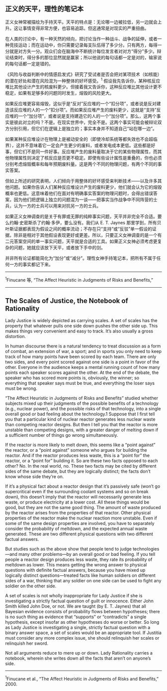 ## 正义的天平，理性的笔记本

正义女神常被描绘为手持天平。天平的特点是：无论哪一边被拉低，另一边就会上升。这让事情变得非常方便，也容易追踪。但这通常是对现实的严重扭曲。

在人类的讨论中，有一种天然的倾向，把讨论当作一种战斗、战争的延伸，或者一种竞技运动；而在运动中，你只需要记录每支队伍得了多少分。只有两方，每得一分就是对方失一分。观众们会在脑海中不断统计每位发言者对对方“得分”多少。辩论结束时，得分多的那位显然就是赢家；所以他说的每句话都一定是对的，输家说的每句话都一定是错的。

《风险与收益判断中的情感启发式》研究了受试者是否会把对某项技术（如核能）的潜在好处和潜在风险混为一种整体的好坏感受。<sup>1</sup> 假设我先告诉你，某种核反应堆比其他设计产生的核废料更少。但接着我又告诉你，这种反应堆比其他设计更不稳定，如果有足够多的问题同时发生，熔毁的风险更大。

如果反应堆更容易熔毁，这似乎是“反对”反应堆的一个“扣分项”，或者说是反对建造该反应堆的人的一个“扣分项”。而如果反应堆产生的废料更少，这就是“支持”反应堆的一个“加分项”，或者说是支持建造它的人的一个“加分项”。那么，这两个事实是彼此对立的吗？不是。在现实世界中，完全不是。这两个事实可能会被辩论双方分别引用，但它们在逻辑上是独立的；事实本身并不知道自己“站在哪一边”。

如果某种反应堆设计在物理上是被动安全的（即使冷却系统等都失效也不会超临界），这并不意味着它一定会产生更少的废料，或者发电成本更低。这些都是好事，但它们不是同一件好事。反应堆产生的废料量取决于它的某些物理属性，而其他物理属性则决定了核反应是否更不稳定。即使有些设计属性是重叠的，你也必须分别考虑熔毁概率和每年预期废料量。这是两个不同的物理问题，有两个不同的事实答案。

但如上所述的研究表明，人们倾向于用整体的好坏感受来判断技术——以及许多其他问题。如果你告诉人们某种反应堆设计产生的废料更少，他们就会认为它的熔毁概率也更低。这意味着他们在面对有明确事实答案的物理问题时，会得出错误答案，因为他们把逻辑上独立的问题混为一谈——把事实当作战争中不同阵营的士兵，认为一方的士兵可以用来对抗另一方的士兵。

如果正义女神调查的是关于有罪或无罪的纯粹事实问题，天平并非完全不合适。要么约翰·史密斯杀了约翰·多伊，要么没有。我们从 E. T. Jaynes 那里学到，所有贝叶斯证据都表现为假设之间的概率流动；不存在只“支持”或“反驳”单一假设的证据，除非是相对于其他假设表现更好或更差。所以，只要正义女神调查的是一个有二元答案空间的单一事实问题，天平就是合适的工具。如果正义女神必须考虑更复杂的问题，她就应该放下天平，或者放下手中的剑。

并非所有论证都能简化为“加分”或“减分”。理性女神手持笔记本，把所有不属于任何一方的事实都记下来。

---

<sup>1</sup>Finucane 等, “The Affect Heuristic in Judgments of Risks and Benefits,”

---

## The Scales of Justice, the Notebook of Rationality

Lady Justice is widely depicted as carrying scales. A set of scales has the property that whatever pulls one side down pushes the other side up. This makes things very convenient and easy to track. It’s also usually a gross distortion.

In human discourse there is a natural tendency to treat discussion as a form of combat, an extension of war, a sport; and in sports you only need to keep track of how many points have been scored by each team. There are only two sides, and every point scored against one side is a point in favor of the other. Everyone in the audience keeps a mental running count of how many points each speaker scores against the other. At the end of the debate, the speaker who has scored more points is, obviously, the winner; so everything that speaker says must be true, and everything the loser says must be wrong.

“The Affect Heuristic in Judgments of Risks and Benefits” studied whether subjects mixed up their judgments of the possible benefits of a technology (e.g., nuclear power), and the possible risks of that technology, into a single overall good or bad feeling about the technology.1 Suppose that I first tell you that a particular kind of nuclear reactor generates less nuclear waste than competing reactor designs. But then I tell you that the reactor is more unstable than competing designs, with a greater danger of melting down if a sufficient number of things go wrong simultaneously.

If the reactor is more likely to melt down, this seems like a “point against” the reactor, or a “point against” someone who argues for building the reactor. And if the reactor produces less waste, this is a “point for” the reactor, or a “point for” building it. So are these two facts opposed to each other? No. In the real world, no. These two facts may be cited by different sides of the same debate, but they are logically distinct; the facts don’t know whose side they’re on.

If it’s a physical fact about a reactor design that it’s passively safe (won’t go supercritical even if the surrounding coolant systems and so on break down), this doesn’t imply that the reactor will necessarily generate less waste, or produce electricity at a lower cost. All these things would be good, but they are not the same good thing. The amount of waste produced by the reactor arises from the properties of that reactor. Other physical properties of the reactor make the nuclear reaction more unstable. Even if some of the same design properties are involved, you have to separately consider the probability of meltdown, and the expected annual waste generated. These are two different physical questions with two different factual answers.

But studies such as the above show that people tend to judge technologies—and many other problems—by an overall good or bad feeling. If you tell people a reactor design produces less waste, they rate its probability of meltdown as lower. This means getting the wrong answer to physical questions with definite factual answers, because you have mixed up logically distinct questions—treated facts like human soldiers on different sides of a war, thinking that any soldier on one side can be used to fight any soldier on the other side.

A set of scales is not wholly inappropriate for Lady Justice if she is investigating a strictly factual question of guilt or innocence. Either John Smith killed John Doe, or not. We are taught (by E. T. Jaynes) that all Bayesian evidence consists of probability flows between hypotheses; there is no such thing as evidence that “supports” or “contradicts” a single hypothesis, except insofar as other hypotheses do worse or better. So long as Lady Justice is investigating a single, strictly factual question with a binary answer space, a set of scales would be an appropriate tool. If Justitia must consider any more complex issue, she should relinquish her scales or relinquish her sword.

Not all arguments reduce to mere up or down. Lady Rationality carries a notebook, wherein she writes down all the facts that aren’t on anyone’s side.

---

<sup>1</sup>Finucane et al., “The Affect Heuristic in Judgments of Risks and Benefits,” 2000.